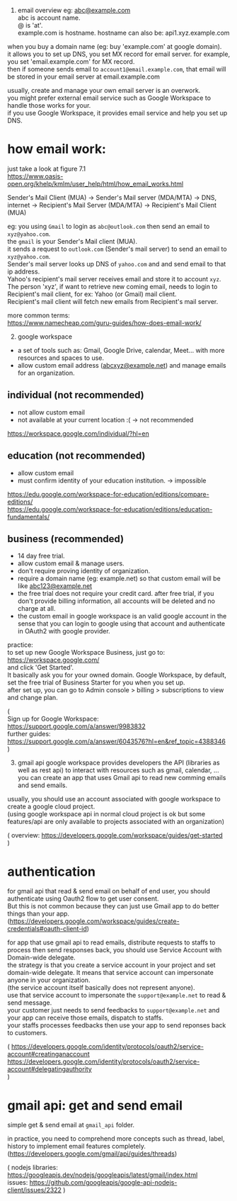 
1. email overview
eg: abc@example.com  
abc is account name.  
@ is 'at'.  
example.com is hostname. hostname can also be: api1.xyz.example.com  

when you buy a domain name (eg: buy 'example.com' at google domain).   
it allows you to set up DNS, you set MX record for email server. for example, you set 'email.example.com' for MX record.  
then if someone sends email to `account1@email.example.com`, that email will be stored in your email server at email.example.com  

usually, create and manage your own email server is an overwork.  
you might prefer external email service such as Google Workspace to handle those works for your.  
if you use Google Workspace, it provides email service and help you set up DNS.  


# how email work:
just take a look at figure 7.1   
https://www.oasis-open.org/khelp/kmlm/user_help/html/how_email_works.html

Sender's Mail Client (MUA) -> Sender's Mail server (MDA/MTA) -> DNS, internet -> Recipient's Mail Server (MDA/MTA) -> Recipient's Mail Client (MUA) 

eg: you using `Gmail` to login as `abc@outlook.com` then send an email to `xyz@yahoo.com`.  
the `gmail` is your Sender's Mail client (MUA).   
it sends a request to `outlook.com` (Sender's mail server) to send an email to `xyz@yahoo.com`.  
Sender's mail server looks up DNS of `yahoo.com` and and send email to that ip address.  
Yahoo's recipient's mail server receives email and store it to account `xyz`.  
The person 'xyz', if want to retrieve new coming email, needs to login to Recipient's mail client, for ex: Yahoo (or Gmail) mail client.  
Recipient's mail client will fetch new emails from Recipient's mail server. 


more common terms:  
https://www.namecheap.com/guru-guides/how-does-email-work/


2. google workspace
- a set of tools such as: Gmail, Google Drive, calendar, Meet... with more resources and spaces to use.
- allow custom email address (abcxyz@example.net) and manage emails for an organization.

## individual (not recommended)
- not allow custom email
- not available at your current location :(
-> not recommended

https://workspace.google.com/individual/?hl=en

## education (not recommended)
- allow custom email
- must confirm identity of your education institution.
-> impossible

https://edu.google.com/workspace-for-education/editions/compare-editions/  
https://edu.google.com/workspace-for-education/editions/education-fundamentals/

## business (recommended)
- 14 day free trial.
- allow custom email & manage users.
- don't require proving identity of organization.
- require a domain name (eg: example.net) so that custom email will be like abc123@example.net
- the free trial does not require your credit card. after free trial, if you don't provide billing information, all accounts will be deleted and no charge at all.
- the custom email in google workspace is an valid google account in the sense that you can login to google using that account and authenticate in OAuth2 with google provider.

practice:  
to set up new Google Workspace Business, just go to:   
https://workspace.google.com/  
and click 'Get Started'.  
It basically ask you for your owned domain. Google Workspace, by default, set the free trial of Business Starter for you when you set up.  
after set up, you can go to Admin console > billing > subscriptions to view and change plan.  


(  
Sign up for Google Workspace:  
https://support.google.com/a/answer/9983832  
further guides:  
https://support.google.com/a/answer/6043576?hl=en&ref_topic=4388346  
)

3. gmail api
google workspace provides developers the API (libraries as well as rest api) to interact with resources such as gmail, calendar, ...  
you can create an app that uses Gmail api to read new comming emails and send emails.  

usually, you should use an account associated with google workspace to create a google cloud project.  
(using google workspace api in normal cloud project is ok but some features/api are only available to projects associated with an organization)  

(
overview:
https://developers.google.com/workspace/guides/get-started  
)

# authentication
for gmail api that read & send email on behalf of end user, you should authenticate using Oauth2 flow to get user consent.   
But this is not common because they can just use Gmail app to do better things than your app.  
(https://developers.google.com/workspace/guides/create-credentials#oauth-client-id)  

for app that use gmail api to read emails, distribute requests to staffs to process then send responses back, you should use Service Account with Domain-wide delegate.  
the strategy is that you create a service account in your project and set domain-wide delegate. It means that service account can impersonate anyone in your organization.  
(the service account itself basically does not represent anyone).  
use that service account to impersonate the `support@example.net` to read & send message.  
your customer just needs to send feedbacks to `support@example.net` and your app can receive those emails, dispatch to staffs.  
your staffs processes feedbacks then use your app to send reponses back to customers.  

(
https://developers.google.com/identity/protocols/oauth2/service-account#creatinganaccount  
https://developers.google.com/identity/protocols/oauth2/service-account#delegatingauthority  
)

# gmail api: get and send email

simple get & send email at `gmail_api` folder.

in practice, you need to comprehend more concepts such as thread, label, history to implement email features completely.  
(https://developers.google.com/gmail/api/guides/threads)

(
nodejs libraries:  
https://googleapis.dev/nodejs/googleapis/latest/gmail/index.html  
issues: https://github.com/googleapis/google-api-nodejs-client/issues/2322
)

